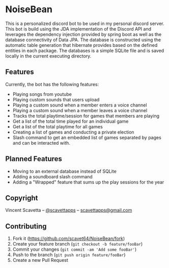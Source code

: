 # NoiseBean

This is a personalized discord bot to be used in my personal discord server. This bot is build using the JDA implementation of the Discord API and leverages the dependency injection provided by spring boot as well as the database connectivity of Data JPA. The database is constructed using the automatic table generation that hibernate provides based on the defined entities in each package. The databases is a simple SQLite file and is saved locally in the current executing directory.

## Features

Currently, the bot has the following features:
 - Playing songs from youtube
 - Playing custom sounds that users upload
 - Playing a custom sound when a member enters a voice channel
 - Playing a custom sound when a member leaves a voice channel
 - Tracks the total playtime/session for games that members are playing
 - Get a list of the total time played for an individual game
 - Get a list of the total playtime for all games 
 - Creating a list of games and conducting a private election
 - Slash command to get an embedded list of games separated by pages and can be interacted with.

## Planned Features
 - Moving to an external database instead of SQLite
 - Adding a soundboard slash command
 - Adding a "Wrapped" feature that sums up the play sessions for the year

## Copyright

Vincent Scavetta – [@scavettapps](https://twitter.com/scavettapps) – scavettapps@gmail.com

## Contributing

1. Fork it (<https://github.com/scavet64/NoiseBean/fork>)
2. Create your feature branch (`git checkout -b feature/fooBar`)
3. Commit your changes (`git commit -am 'Add some fooBar'`)
4. Push to the branch (`git push origin feature/fooBar`)
5. Create a new Pull Request